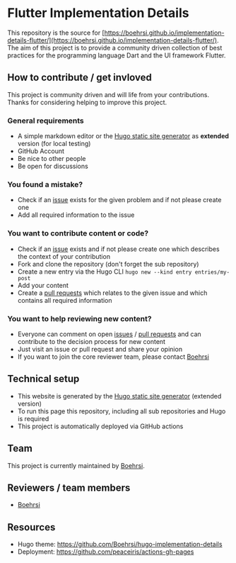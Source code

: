 # Flutter Implementation Details

This repository is the source for [https://boehrsi.github.io/implementation-details-flutter/](https://boehrsi.github.io/implementation-details-flutter/). The aim of this project is to provide a community driven collection of best practices for the programming language Dart and the UI framework Flutter.  

## How to contribute / get invloved

This project is community driven and will life from your contributions. Thanks for considering helping to improve this project.

### General requirements

- A simple markdown editor or the [Hugo static site generator](https://gohugo.io/) as **extended** version (for local testing) 
- GitHub Account
- Be nice to other people
- Be open for discussions

### You found a mistake?

- Check if an [issue](https://github.com/Boehrsi/implementation-details-flutter/issues) exists for the given problem and if not please create one
- Add all required information to the issue

### You want to contribute content or code?

- Check if an [issue](https://github.com/Boehrsi/implementation-details-flutter/issues) exists and if not please create one which describes the context of your contribution
- Fork and clone the repository (don't forget the sub repository)
- Create a new entry via the Hugo CLI `hugo new --kind entry entries/my-post`
- Add your content
- Create a [pull requests](https://github.com/Boehrsi/implementation-details-flutter/pulls) which relates to the given issue and which contains all required information

### You want to help reviewing new content?

- Everyone can comment on open [issues](https://github.com/Boehrsi/implementation-details-flutter/issues) / [pull requests](https://github.com/Boehrsi/implementation-details-flutter/pulls) and can contribute to the decision process for new content
- Just visit an issue or pull request and share your opinion
- If you want to join the core reviewer team, please contact [Boehrsi](https://github.com/Boehrsi)  

## Technical setup

- This website is generated by the [Hugo static site generator](https://gohugo.io/) (extended version)
- To run this page this repository, including all sub repositories and Hugo is required
- This project is automatically deployed via GitHub actions

## Team 

This project is currently maintained by [Boehrsi](https://github.com/Boehrsi).

## Reviewers / team members

- [Boehrsi](https://github.com/Boehrsi)

## Resources 

- Hugo theme: https://github.com/Boehrsi/hugo-implementation-details
- Deployment: https://github.com/peaceiris/actions-gh-pages